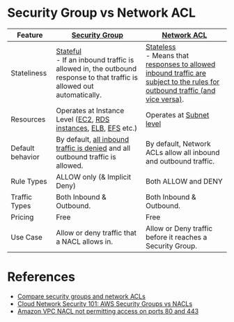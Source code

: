 # Security Group vs Network ACL

| Feature          | [Security Group](SecurityGroup.md)                                                                                                                                                                                                                                                                                                 | [Network ACL](NetworkACL.md)                                                                                                                                                                                                                                 |
|------------------|------------------------------------------------------------------------------------------------------------------------------------------------------------------------------------------------------------------------------------------------------------------------------------------------------------------------------------|--------------------------------------------------------------------------------------------------------------------------------------------------------------------------------------------------------------------------------------------------------------|
| Stateliness      | [Stateful](https://en.wiktionary.org/wiki/stateful)<br/>- If an inbound traffic is allowed in, the outbound response to that traffic is allowed out automatically.                                                                                                                                                                 | [Stateless](https://en.wiktionary.org/wiki/stateless#English)<br/>- Means that [responses to allowed inbound traffic are subject to the rules for outbound traffic (and vice versa)](https://repost.aws/knowledge-center/resolve-connection-sg-acl-inbound). |
| Resources        | Operates at Instance Level ([EC2](../../../3_ComputeServices/AmazonEC2/Readme.md), [RDS instances](../../../6_DatabaseServices/AmazonRDS/Readme.md), [ELB](../../../1_NetworkingAndContentDelivery/2_ApplicationNetworking/ElasticLoadBalancer/Readme.md), [EFS](../../../7_StorageServices/2_FileStorageTypes/AmazonEFS.md) etc.) | Operates at [Subnet level](../../../1_NetworkingAndContentDelivery/3_NetworkFoundationsVPC/Subnets.md)                                                                                                                                                       |
| Default behavior | By default, [all inbound traffic is denied](https://docs.aws.amazon.com/AWSEC2/latest/UserGuide/default-custom-security-groups.html) and all outbound traffic is allowed.                                                                                                                                                          | By default, Network ACLs allow all inbound and outbound traffic.                                                                                                                                                                                             |
| Rule Types       | ALLOW only (& Implicit Deny)                                                                                                                                                                                                                                                                                                       | Both ALLOW and DENY                                                                                                                                                                                                                                          |
| Traffic Types    | Both Inbound & Outbound.                                                                                                                                                                                                                                                                                                           | Both Inbound & Outbound.                                                                                                                                                                                                                                     |
| Pricing          | Free                                                                                                                                                                                                                                                                                                                               | Free                                                                                                                                                                                                                                                         |
| Use Case         | Allow or deny traffic that a NACL allows in.                                                                                                                                                                                                                                                                                       | Allow or Deny traffic before it reaches a Security Group.                                                                                                                                                                                                    |

# References
- [Compare security groups and network ACLs](https://docs.aws.amazon.com/vpc/latest/userguide/infrastructure-security.html#VPC_Security_Comparison)
- [Cloud Network Security 101: AWS Security Groups vs NACLs](https://www.fugue.co/blog/cloud-network-security-101-aws-security-groups-vs-nacls)
- [Amazon VPC NACL not permitting access on ports 80 and 443](https://stackoverflow.com/questions/45700992/amazon-vpc-nacl-not-permitting-access-on-ports-80-and-443)